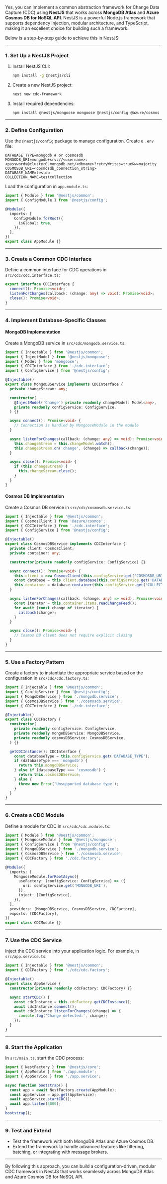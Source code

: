 Yes, you can implement a common abstraction framework for Change Data Capture (CDC) using **NestJS** that works across **MongoDB Atlas** and **Azure Cosmos DB for NoSQL API**. NestJS is a powerful Node.js framework that supports dependency injection, modular architecture, and TypeScript, making it an excellent choice for building such a framework.

Below is a step-by-step guide to achieve this in NestJS:

---

### **1. Set Up a NestJS Project**
1. Install NestJS CLI:
   ```bash
   npm install -g @nestjs/cli
   ```
2. Create a new NestJS project:
   ```bash
   nest new cdc-framework
   ```
3. Install required dependencies:
   ```bash
   npm install @nestjs/mongoose mongoose @nestjs/config @azure/cosmos
   ```

---

### **2. Define Configuration**
Use the `@nestjs/config` package to manage configuration. Create a `.env` file:
```env
DATABASE_TYPE=mongodb # or cosmosdb
MONGODB_URI=mongodb+srv://<username>:<password>@cluster0.mongodb.net/<dbname>?retryWrites=true&w=majority
COSMOSDB_URI=<cosmosdb_connection_string>
DATABASE_NAME=testdb
COLLECTION_NAME=testcollection
```

Load the configuration in `app.module.ts`:
```typescript
import { Module } from '@nestjs/common';
import { ConfigModule } from '@nestjs/config';

@Module({
  imports: [
    ConfigModule.forRoot({
      isGlobal: true,
    }),
  ],
})
export class AppModule {}
```

---

### **3. Create a Common CDC Interface**
Define a common interface for CDC operations in `src/cdc/cdc.interface.ts`:
```typescript
export interface CDCInterface {
  connect(): Promise<void>;
  listenForChanges(callback: (change: any) => void): Promise<void>;
  close(): Promise<void>;
}
```

---

### **4. Implement Database-Specific Classes**
#### **MongoDB Implementation**
Create a MongoDB service in `src/cdc/mongodb.service.ts`:
```typescript
import { Injectable } from '@nestjs/common';
import { InjectModel } from '@nestjs/mongoose';
import { Model } from 'mongoose';
import { CDCInterface } from './cdc.interface';
import { ConfigService } from '@nestjs/config';

@Injectable()
export class MongoDBService implements CDCInterface {
  private changeStream: any;

  constructor(
    @InjectModel('Change') private readonly changeModel: Model<any>,
    private readonly configService: ConfigService,
  ) {}

  async connect(): Promise<void> {
    // Connection is handled by MongooseModule in the module
  }

  async listenForChanges(callback: (change: any) => void): Promise<void> {
    this.changeStream = this.changeModel.watch();
    this.changeStream.on('change', (change) => callback(change));
  }

  async close(): Promise<void> {
    if (this.changeStream) {
      this.changeStream.close();
    }
  }
}
```

#### **Cosmos DB Implementation**
Create a Cosmos DB service in `src/cdc/cosmosdb.service.ts`:
```typescript
import { Injectable } from '@nestjs/common';
import { CosmosClient } from '@azure/cosmos';
import { CDCInterface } from './cdc.interface';
import { ConfigService } from '@nestjs/config';

@Injectable()
export class CosmosDBService implements CDCInterface {
  private client: CosmosClient;
  private container: any;

  constructor(private readonly configService: ConfigService) {}

  async connect(): Promise<void> {
    this.client = new CosmosClient(this.configService.get('COSMOSDB_URI'));
    const database = this.client.database(this.configService.get('DATABASE_NAME'));
    this.container = database.container(this.configService.get('COLLECTION_NAME'));
  }

  async listenForChanges(callback: (change: any) => void): Promise<void> {
    const iterator = this.container.items.readChangeFeed();
    for await (const change of iterator) {
      callback(change);
    }
  }

  async close(): Promise<void> {
    // Cosmos DB client does not require explicit closing
  }
}
```

---

### **5. Use a Factory Pattern**
Create a factory to instantiate the appropriate service based on the configuration in `src/cdc/cdc.factory.ts`:
```typescript
import { Injectable } from '@nestjs/common';
import { ConfigService } from '@nestjs/config';
import { MongoDBService } from './mongodb.service';
import { CosmosDBService } from './cosmosdb.service';
import { CDCInterface } from './cdc.interface';

@Injectable()
export class CDCFactory {
  constructor(
    private readonly configService: ConfigService,
    private readonly mongoDBService: MongoDBService,
    private readonly cosmosDBService: CosmosDBService,
  ) {}

  getCDCInstance(): CDCInterface {
    const databaseType = this.configService.get('DATABASE_TYPE');
    if (databaseType === 'mongodb') {
      return this.mongoDBService;
    } else if (databaseType === 'cosmosdb') {
      return this.cosmosDBService;
    } else {
      throw new Error('Unsupported database type');
    }
  }
}
```

---

### **6. Create a CDC Module**
Define a module for CDC in `src/cdc/cdc.module.ts`:
```typescript
import { Module } from '@nestjs/common';
import { MongooseModule } from '@nestjs/mongoose';
import { ConfigService } from '@nestjs/config';
import { MongoDBService } from './mongodb.service';
import { CosmosDBService } from './cosmosdb.service';
import { CDCFactory } from './cdc.factory';

@Module({
  imports: [
    MongooseModule.forRootAsync({
      useFactory: (configService: ConfigService) => ({
        uri: configService.get('MONGODB_URI'),
      }),
      inject: [ConfigService],
    }),
  ],
  providers: [MongoDBService, CosmosDBService, CDCFactory],
  exports: [CDCFactory],
})
export class CDCModule {}
```

---

### **7. Use the CDC Service**
Inject the CDC service into your application logic. For example, in `src/app.service.ts`:
```typescript
import { Injectable } from '@nestjs/common';
import { CDCFactory } from './cdc/cdc.factory';

@Injectable()
export class AppService {
  constructor(private readonly cdcFactory: CDCFactory) {}

  async startCDC() {
    const cdcInstance = this.cdcFactory.getCDCInstance();
    await cdcInstance.connect();
    await cdcInstance.listenForChanges((change) => {
      console.log('Change detected:', change);
    });
  }
}
```

---

### **8. Start the Application**
In `src/main.ts`, start the CDC process:
```typescript
import { NestFactory } from '@nestjs/core';
import { AppModule } from './app.module';
import { AppService } from './app.service';

async function bootstrap() {
  const app = await NestFactory.create(AppModule);
  const appService = app.get(AppService);
  await appService.startCDC();
  await app.listen(3000);
}
bootstrap();
```

---

### **9. Test and Extend**
- Test the framework with both MongoDB Atlas and Azure Cosmos DB.
- Extend the framework to handle advanced features like filtering, batching, or integrating with message brokers.

---

By following this approach, you can build a configuration-driven, modular CDC framework in NestJS that works seamlessly across MongoDB Atlas and Azure Cosmos DB for NoSQL API.